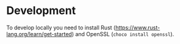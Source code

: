 # Development

To develop locally you need to install Rust (<https://www.rust-lang.org/learn/get-started>) and OpenSSL (`choco install openssl`).
